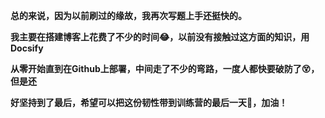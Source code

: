 **总的来说，因为以前刷过的缘故，我再次写题上手还挺快的。**

**我主要在搭建博客上花费了不少的时间:joy:，以前没有接触过这方面的知识，用Docsify**

**从零开始直到在Github上部署，中间走了不少的弯路，一度人都快要破防了:dizzy_face:，但是还**

**好坚持到了最后，希望可以把这份韧性带到训练营的最后一天:muscle:，加油！**

